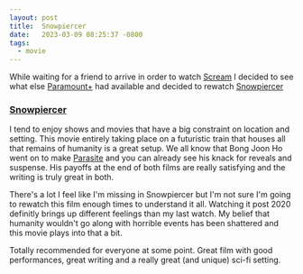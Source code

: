 ```yaml
---
layout: post
title:  Snowpiercer
date:   2023-03-09 08:25:37 -0800
tags:
  - movie
---
```


While waiting for a friend to arrive in order to watch
[Scream](https://www.imdb.com/title/tt11245972/) I decided to see what else
[Paramount+](https://www.paramountplus.com/home/) had available and decided to
rewatch [Snowpiercer](https://www.imdb.com/title/tt1706620/)

### [Snowpiercer](https://www.imdb.com/title/tt1706620/)

I tend to enjoy shows and movies that have a big constraint on location and
setting. This movie entirely taking place on a futuristic train that houses all
that remains of humanity is a great setup. We all know that Bong Joon Ho went on
to make [Parasite](https://www.imdb.com/title/tt6751668/) and you can already
see his knack for reveals and suspense. His payoffs at the end of both films are
really satisfying and the writing is truly great in both.

There's a lot I feel like I'm missing in Snowpiercer but I'm not sure I'm going
to rewatch this film enough times to understand it all. Watching it post 2020
definitly brings up different feelings than my last watch. My belief that
humanity wouldn't go along with horrible events has been shattered and this
movie plays into that a bit.

Totally recommended for everyone at some point. Great film with good
performances, great writing and a really great (and unique) sci-fi setting.
